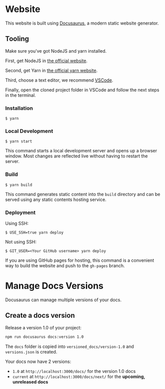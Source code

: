 # Website

This website is built using [Docusaurus](https://docusaurus.io/), a modern static website generator.

## Tooling

Make sure you've got NodeJS and yarn installed. 

First, get NodeJS in [the official website](https://nodejs.org/en/download/prebuilt-installer).

Second, get Yarn in [the official yarn website](https://classic.yarnpkg.com/latest.msi).

Third, choose a text editor, we recommend [VSCode](https://code.visualstudio.com/).

Finally, open the cloned project folder in VSCode and follow the next steps in the terminal.

### Installation

```
$ yarn
```

### Local Development

```
$ yarn start
```

This command starts a local development server and opens up a browser window. Most changes are reflected live without having to restart the server.

### Build

```
$ yarn build
```

This command generates static content into the `build` directory and can be served using any static contents hosting service.

### Deployment

Using SSH:

```
$ USE_SSH=true yarn deploy
```

Not using SSH:

```
$ GIT_USER=<Your GitHub username> yarn deploy
```

If you are using GitHub pages for hosting, this command is a convenient way to build the website and push to the `gh-pages` branch.

# Manage Docs Versions

Docusaurus can manage multiple versions of your docs.

## Create a docs version

Release a version 1.0 of your project:

```bash
npm run docusaurus docs:version 1.0
```

The `docs` folder is copied into `versioned_docs/version-1.0` and `versions.json` is created.

Your docs now have 2 versions:

- `1.0` at `http://localhost:3000/docs/` for the version 1.0 docs
- `current` at `http://localhost:3000/docs/next/` for the **upcoming, unreleased docs**
